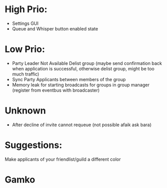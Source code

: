 # High Prio:
* Settings GUI
* Queue and Whisper button enabled state

# Low Prio:
* Party Leader Not Available Delist group (maybe send confirmation back when application is successful, otherwise delist group, might be too much traffic)
* Sync Party Applicants between members of the group
* Memory leak for starting broadcasts for groups in group manager (register from eventbus with broadcaster)

# Unknown
* After decline of invite cannot requeue (not possible afaik ask bara)

# Suggestions:
Make applicants of your friendlist/guild a different color

# Gamko